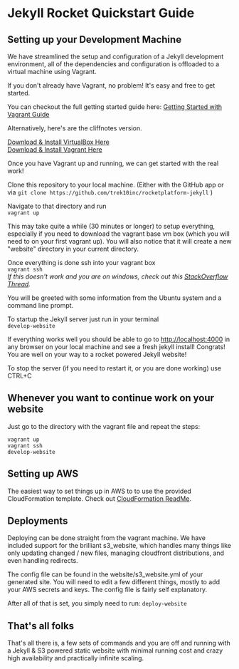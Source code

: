# Jekyll Rocket Quickstart Guide



## Setting up your Development Machine

We have streamlined the setup and configuration of a Jekyll development environment, all of the dependencies and configuration is offloaded to a virtual machine using Vagrant.

If you don't already have Vagrant, no problem! It's easy and free to get started.

You can checkout the full getting started guide here: [Getting Started with Vagrant Guide](https://docs.vagrantup.com/v2/getting-started/index.html)  

Alternatively, here's are the cliffnotes version.  

[Download & Install VirtualBox Here](https://www.virtualbox.org/wiki/Downloads)  
[Download & Install Vagrant Here](https://www.vagrantup.com/downloads.html)

Once you have Vagrant up and running, we can get started with the real work!

Clone this repository to your local machine. (Either with the GitHub app or via `git clone https://github.com/trek10inc/rocketplatform-jekyll` )

Navigate to that directory and run  
`vagrant up`

This may take quite a while (30 minutes or longer) to setup everything, especially if you need to download the vagrant base vm box (which you will need to on your first vagrant up). You will also notice that it will create a new "website" directory in your current directory.

Once everything is done ssh into your vagrant box  
`vagrant ssh`  
*If this doesn't work and you are on windows, check out this [StackOverflow Thread](https://stackoverflow.com/questions/9885108/ssh-to-vagrant-box-in-windows).*


You will be greeted with some information from the Ubuntu system and a command line prompt.

To startup the Jekyll server just run in your terminal  
`develop-website`

If everything works well you should be able to go to [http://localhost:4000](http://localhost:4000) in any browser on your local machine and see a fresh jekyll install! Congrats! You are well on your way to a rocket powered Jekyll website!

To stop the server (if you need to restart it, or you are done working) use CTRL+C

## Whenever you want to continue work on your website

Just go to the directory with the vagrant file and repeat the steps:

```
vagrant up
vagrant ssh
develop-website
```

## Setting up AWS 

The easiest way to set things up in AWS to to use the provided CloudFormation template.
Check out [CloudFormation ReadMe](../master/cloudformation-readme.md).

## Deployments

Deploying can be done straight from the vagrant machine. We have included support for the brilliant s3_website, which handles many things like only updating changed / new files, managing cloudfront distributions, and even handling redirects.

The config file can be found in the website/s3_website.yml of your generated site.
You will need to edit a few different things, mostly to add your AWS secrets and keys. The config file is fairly self explanatory.

After all of that is set, you simply need to run:
`deploy-website`


## That's all folks

That's all there is, a few sets of commands and you are off and running with a Jekyll & S3 powered static website with minimal running cost and crazy high availability and practically infinite scaling.
